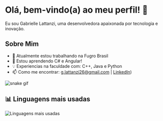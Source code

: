 # Olá, bem-vindo(a) ao meu perfil! 👋

Eu sou Gabrielle Lattanzi, uma desenvolvedora apaixonada por tecnologia e inovação.

## Sobre Mim
- 🔭 Atualmente estou trabalhando na Fugro Brasil
- 🌱 Estou aprendendo C# e Angular!
- 💡 Experiencias na faculdade com: C++, Java e Python
- 📫 Como me encontrar: g.lattanzi26@gmail.com | [LinkedIn](https://www.linkedin.com/in/gabriellelattanzi/))
  
![snake gif](https://github.com/glattanz/glattanz/blob/output/github-contribution-grid-snake.svg)

## 📊 Linguagens mais usadas
![Linguagens mais usadas](https://github-readme-stats.vercel.app/api/top-langs/?username=glattanz&layout=compact&theme=radical)
